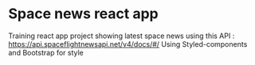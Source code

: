 # Space news react app

Training react app project showing latest space news using this API : https://api.spaceflightnewsapi.net/v4/docs/#/
Using Styled-components and Bootstrap for style